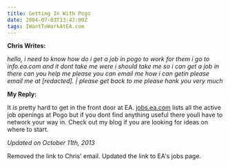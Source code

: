 ```yaml
---
title: Getting In With Pogo
date: 2004-07-03T13:47:00Z
tags: IWantToWorkAtEA.com
---
```

**Chris Writes:**

*hello, i need to know how do i get a job in pogo to work for them i go to info.ea.com and it dont take me were i should take me so i can get a job in there can you help me please you can email me how i can getin please email me at [redacted]. | please get back to me please hank you very much*

**My Reply:**

It *is* pretty hard to get in the front door at EA. [jobs.ea.com][2] lists all the active job openings at Pogo but if you dont find anything useful there youll have to network your way in. Check out my blog if you are looking for ideas on where to start.

*Updated on October 11th, 2013*

Removed the link to Chris' email. Updated the link to EA's jobs page.

 [2]: https://careers.ea.com/


